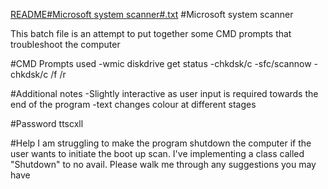 [README#Microsoft system scanner#.txt](https://github.com/user-attachments/files/23163018/README.Microsoft.system.scanner.txt)
#Microsoft system scanner

This batch file is an attempt to put together some CMD prompts that troubleshoot the computer

#CMD Prompts used
-wmic diskdrive get status
-chkdsk/c
-sfc/scannow
-chkdsk/c /f /r

#Additional notes
-Slightly interactive as user input is required towards the end of the program
-text changes colour at different stages

#Password
ttscxll

#Help
I am struggling to make the program shutdown the computer if the user wants to initiate the boot up scan. I've implementing a class called "Shutdown" to no avail. Please walk me through any suggestions you may have
